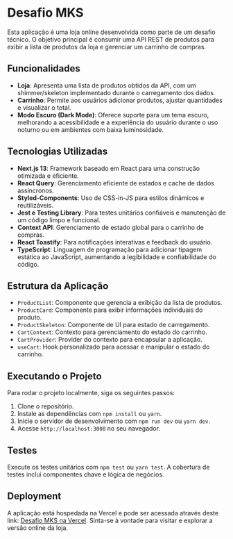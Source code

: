 # Desafio MKS

Esta aplicação é uma loja online desenvolvida como parte de um desafio técnico. O objetivo principal é consumir uma API REST de produtos para exibir a lista de produtos da loja e gerenciar um carrinho de compras.

## Funcionalidades

- **Loja**: Apresenta uma lista de produtos obtidos da API, com um shimmer/skeleton implementado durante o carregamento dos dados.
- **Carrinho**: Permite aos usuários adicionar produtos, ajustar quantidades e visualizar o total.
- **Modo Escuro (Dark Mode)**: Oferece suporte para um tema escuro, melhorando a acessibilidade e a experiência do usuário durante o uso noturno ou em ambientes com baixa luminosidade.

## Tecnologias Utilizadas

- **Next.js 13**: Framework baseado em React para uma construção otimizada e eficiente.
- **React Query**: Gerenciamento eficiente de estados e cache de dados assíncronos.
- **Styled-Components**: Uso de CSS-in-JS para estilos dinâmicos e reutilizáveis.
- **Jest e Testing Library**: Para testes unitários confiáveis e manutenção de um código limpo e funcional.
- **Context API**: Gerenciamento de estado global para o carrinho de compras.
- **React Toastify**: Para notificações interativas e feedback do usuário.
- **TypeScript**: Linguagem de programação para adicionar tipagem estática ao JavaScript, aumentando a legibilidade e confiabilidade do código.

## Estrutura da Aplicação

- `ProductList`: Componente que gerencia a exibição da lista de produtos.
- `ProductCard`: Componente para exibir informações individuais do produto.
- `ProductSkeleton`: Componente de UI para estado de carregamento.
- `CartContext`: Contexto para gerenciamento do estado do carrinho.
- `CartProvider`: Provider do contexto para encapsular a aplicação.
- `useCart`: Hook personalizado para acessar e manipular o estado do carrinho.

## Executando o Projeto

Para rodar o projeto localmente, siga os seguintes passos:

1. Clone o repositório.
2. Instale as dependências com `npm install` ou `yarn`.
3. Inicie o servidor de desenvolvimento com `npm run dev` ou `yarn dev`.
4. Acesse `http://localhost:3000` no seu navegador.

## Testes

Execute os testes unitários com `npm test` ou `yarn test`. A cobertura de testes inclui componentes chave e lógica de negócios.

## Deployment

A aplicação está hospedada na Vercel e pode ser acessada através deste link: [Desafio MKS na Vercel](https://desafio-mks-eight.vercel.app/). Sinta-se à vontade para visitar e explorar a versão online da loja.
